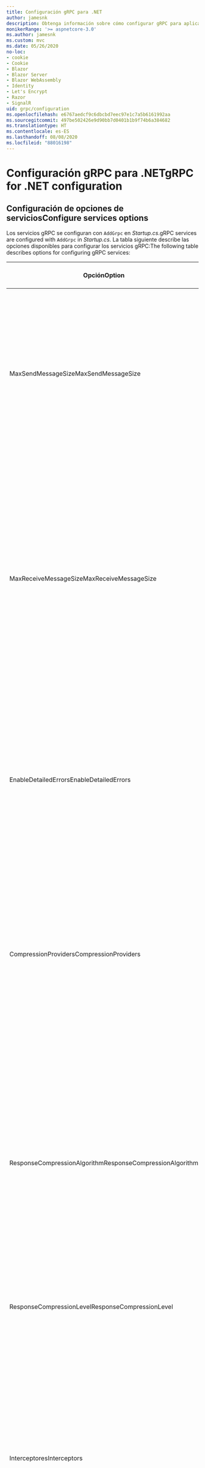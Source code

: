 ```yaml
---
title: Configuración gRPC para .NET
author: jamesnk
description: Obtenga información sobre cómo configurar gRPC para aplicaciones .NET.
monikerRange: '>= aspnetcore-3.0'
ms.author: jamesnk
ms.custom: mvc
ms.date: 05/26/2020
no-loc:
- cookie
- Cookie
- Blazor
- Blazor Server
- Blazor WebAssembly
- Identity
- Let's Encrypt
- Razor
- SignalR
uid: grpc/configuration
ms.openlocfilehash: e6767aedcf9c6dbcbd7eec97e1c7a5b6161992aa
ms.sourcegitcommit: 497be502426e9d90bb7d0401b1b9f74b6a384682
ms.translationtype: HT
ms.contentlocale: es-ES
ms.lasthandoff: 08/08/2020
ms.locfileid: "88016198"
---
```

# <a name="grpc-for-net-configuration"></a><span data-ttu-id="d6a5e-103">Configuración gRPC para .NET</span><span class="sxs-lookup"><span data-stu-id="d6a5e-103">gRPC for .NET configuration</span></span>

## <a name="configure-services-options"></a><span data-ttu-id="d6a5e-104">Configuración de opciones de servicios</span><span class="sxs-lookup"><span data-stu-id="d6a5e-104">Configure services options</span></span>

<span data-ttu-id="d6a5e-105">Los servicios gRPC se configuran con `AddGrpc` en *Startup.cs*.</span><span class="sxs-lookup"><span data-stu-id="d6a5e-105">gRPC services are configured with `AddGrpc` in *Startup.cs*.</span></span> <span data-ttu-id="d6a5e-106">La tabla siguiente describe las opciones disponibles para configurar los servicios gRPC:</span><span class="sxs-lookup"><span data-stu-id="d6a5e-106">The following table describes options for configuring gRPC services:</span></span>

| <span data-ttu-id="d6a5e-107">Opción</span><span class="sxs-lookup"><span data-stu-id="d6a5e-107">Option</span></span> | <span data-ttu-id="d6a5e-108">Valor predeterminado</span><span class="sxs-lookup"><span data-stu-id="d6a5e-108">Default Value</span></span> | <span data-ttu-id="d6a5e-109">Descripción</span><span class="sxs-lookup"><span data-stu-id="d6a5e-109">Description</span></span> |
| ------ | ------------- | ----------- |
| <span data-ttu-id="d6a5e-110">MaxSendMessageSize</span><span class="sxs-lookup"><span data-stu-id="d6a5e-110">MaxSendMessageSize</span></span> | `null` | <span data-ttu-id="d6a5e-111">Tamaño máximo de mensaje en bytes que se puede enviar desde el servidor.</span><span class="sxs-lookup"><span data-stu-id="d6a5e-111">The maximum message size in bytes that can be sent from the server.</span></span> <span data-ttu-id="d6a5e-112">Al intentar enviar un mensaje que supere el tamaño máximo configurado del mensaje, se produce una excepción.</span><span class="sxs-lookup"><span data-stu-id="d6a5e-112">Attempting to send a message that exceeds the configured maximum message size results in an exception.</span></span> <span data-ttu-id="d6a5e-113">Cuando se establece en `null`, el tamaño del mensaje es ilimitado.</span><span class="sxs-lookup"><span data-stu-id="d6a5e-113">When set to `null`, the message size is unlimited.</span></span> |
| <span data-ttu-id="d6a5e-114">MaxReceiveMessageSize</span><span class="sxs-lookup"><span data-stu-id="d6a5e-114">MaxReceiveMessageSize</span></span> | <span data-ttu-id="d6a5e-115">4 MB</span><span class="sxs-lookup"><span data-stu-id="d6a5e-115">4 MB</span></span> | <span data-ttu-id="d6a5e-116">Tamaño máximo de mensaje en bytes que puede recibir el servidor.</span><span class="sxs-lookup"><span data-stu-id="d6a5e-116">The maximum message size in bytes that can be received by the server.</span></span> <span data-ttu-id="d6a5e-117">Si el servidor recibe un mensaje que supere este límite, se produce una excepción.</span><span class="sxs-lookup"><span data-stu-id="d6a5e-117">If the server receives a message that exceeds this limit, it throws an exception.</span></span> <span data-ttu-id="d6a5e-118">Aumentar este valor permite que el servidor reciba mensajes de mayor tamaño, pero puede afectar negativamente al consumo de memoria.</span><span class="sxs-lookup"><span data-stu-id="d6a5e-118">Increasing this value allows the server to receive larger messages, but can negatively impact memory consumption.</span></span> <span data-ttu-id="d6a5e-119">Cuando se establece en `null`, el tamaño del mensaje es ilimitado.</span><span class="sxs-lookup"><span data-stu-id="d6a5e-119">When set to `null`, the message size is unlimited.</span></span> |
| <span data-ttu-id="d6a5e-120">EnableDetailedErrors</span><span class="sxs-lookup"><span data-stu-id="d6a5e-120">EnableDetailedErrors</span></span> | `false` | <span data-ttu-id="d6a5e-121">Si es `true`, los mensajes de excepción detallados se devuelven a los clientes cuando se produzca una excepción en un método de servicio.</span><span class="sxs-lookup"><span data-stu-id="d6a5e-121">If `true`, detailed exception messages are returned to clients when an exception is thrown in a service method.</span></span> <span data-ttu-id="d6a5e-122">De manera predeterminada, es `false`.</span><span class="sxs-lookup"><span data-stu-id="d6a5e-122">The default is `false`.</span></span> <span data-ttu-id="d6a5e-123">Si se establece `EnableDetailedErrors` en `true`, se puede perder información confidencial.</span><span class="sxs-lookup"><span data-stu-id="d6a5e-123">Setting `EnableDetailedErrors` to `true` can leak sensitive information.</span></span> |
| <span data-ttu-id="d6a5e-124">CompressionProviders</span><span class="sxs-lookup"><span data-stu-id="d6a5e-124">CompressionProviders</span></span> | <span data-ttu-id="d6a5e-125">gzip</span><span class="sxs-lookup"><span data-stu-id="d6a5e-125">gzip</span></span> | <span data-ttu-id="d6a5e-126">Colección de proveedores de compresión usados para comprimir y descomprimir mensajes.</span><span class="sxs-lookup"><span data-stu-id="d6a5e-126">A collection of compression providers used to compress and decompress messages.</span></span> <span data-ttu-id="d6a5e-127">Los proveedores personalizados de compresión se pueden crear y agregar a la colección.</span><span class="sxs-lookup"><span data-stu-id="d6a5e-127">Custom compression providers can be created and added to the collection.</span></span> <span data-ttu-id="d6a5e-128">Los proveedores configurados de forma predeterminada admiten la compresión **gzip**.</span><span class="sxs-lookup"><span data-stu-id="d6a5e-128">The default configured providers support **gzip** compression.</span></span> |
| <span data-ttu-id="d6a5e-129"><span style="word-break:normal;word-wrap:normal">ResponseCompressionAlgorithm</span></span><span class="sxs-lookup"><span data-stu-id="d6a5e-129"><span style="word-break:normal;word-wrap:normal">ResponseCompressionAlgorithm</span></span></span> | `null` | <span data-ttu-id="d6a5e-130">Algoritmo de compresión que se usa para comprimir los mensajes enviados desde el servidor.</span><span class="sxs-lookup"><span data-stu-id="d6a5e-130">The compression algorithm used to compress messages sent from the server.</span></span> <span data-ttu-id="d6a5e-131">El algoritmo debe coincidir con un proveedor de compresión en `CompressionProviders`.</span><span class="sxs-lookup"><span data-stu-id="d6a5e-131">The algorithm must match a compression provider in `CompressionProviders`.</span></span> <span data-ttu-id="d6a5e-132">Para que el algoritmo pueda comprimir una respuesta, el cliente debe indicar que es compatible con el algoritmo enviándola en el encabezado **grpc-accept-encoding**.</span><span class="sxs-lookup"><span data-stu-id="d6a5e-132">For the algorithm to compress a response, the client must indicate it supports the algorithm by sending it in the **grpc-accept-encoding** header.</span></span> |
| <span data-ttu-id="d6a5e-133">ResponseCompressionLevel</span><span class="sxs-lookup"><span data-stu-id="d6a5e-133">ResponseCompressionLevel</span></span> | `null` | <span data-ttu-id="d6a5e-134">Nivel de compresión utilizado para comprimir los mensajes enviados desde el servidor.</span><span class="sxs-lookup"><span data-stu-id="d6a5e-134">The compress level used to compress messages sent from the server.</span></span> |
| <span data-ttu-id="d6a5e-135">Interceptores</span><span class="sxs-lookup"><span data-stu-id="d6a5e-135">Interceptors</span></span> | <span data-ttu-id="d6a5e-136">None</span><span class="sxs-lookup"><span data-stu-id="d6a5e-136">None</span></span> | <span data-ttu-id="d6a5e-137">Colección de interceptores que se ejecutan con cada llamada a gRPC.</span><span class="sxs-lookup"><span data-stu-id="d6a5e-137">A collection of interceptors that are run with each gRPC call.</span></span> <span data-ttu-id="d6a5e-138">Los interceptores se ejecutan en el orden en que se registran.</span><span class="sxs-lookup"><span data-stu-id="d6a5e-138">Interceptors are run in the order they are registered.</span></span> <span data-ttu-id="d6a5e-139">Los interceptores configurados globalmente se ejecutan antes que los interceptores configurados para un servicio único.</span><span class="sxs-lookup"><span data-stu-id="d6a5e-139">Globally configured interceptors are run before interceptors configured for a single service.</span></span> <span data-ttu-id="d6a5e-140">Para obtener más información sobre los interceptores de gRPC, vea [Interceptores de gRPC frente a middleware](xref:grpc/migration#grpc-interceptors-vs-middleware).</span><span class="sxs-lookup"><span data-stu-id="d6a5e-140">For more information about gRPC interceptors, see [gRPC Interceptors vs. Middleware](xref:grpc/migration#grpc-interceptors-vs-middleware).</span></span> |
| <span data-ttu-id="d6a5e-141">IgnoreUnknownServices</span><span class="sxs-lookup"><span data-stu-id="d6a5e-141">IgnoreUnknownServices</span></span> | `false` | <span data-ttu-id="d6a5e-142">Si es `true`, las llamadas a servicios y métodos desconocidos no devuelven el estado **UNIMPLEMENTED** y la solicitud pasa al siguiente middleware registrado en ASP.NET Core.</span><span class="sxs-lookup"><span data-stu-id="d6a5e-142">If `true`, calls to unknown services and methods don't return an **UNIMPLEMENTED** status, and the request passes to the next registered middleware in ASP.NET Core.</span></span> |

<span data-ttu-id="d6a5e-143">Las opciones se pueden configurar para todos los servicios proporcionando un delegado de opciones a la llamada `AddGrpc` en `Startup.ConfigureServices`:</span><span class="sxs-lookup"><span data-stu-id="d6a5e-143">Options can be configured for all services by providing an options delegate to the `AddGrpc` call in `Startup.ConfigureServices`:</span></span>

[!code-csharp[](~/grpc/configuration/sample/GrcpService/Startup.cs?name=snippet)]

<span data-ttu-id="d6a5e-144">Las opciones de un servicio único invalidan las opciones globales proporcionadas en `AddGrpc` y se pueden configurar mediante `AddServiceOptions<TService>`:</span><span class="sxs-lookup"><span data-stu-id="d6a5e-144">Options for a single service override the global options provided in `AddGrpc` and can be configured using `AddServiceOptions<TService>`:</span></span>

[!code-csharp[](~/grpc/configuration/sample/GrcpService/Startup2.cs?name=snippet)]

## <a name="configure-client-options"></a><span data-ttu-id="d6a5e-145">Configuración de opciones de cliente</span><span class="sxs-lookup"><span data-stu-id="d6a5e-145">Configure client options</span></span>

<span data-ttu-id="d6a5e-146">La configuración de cliente gRPC se establece en `GrpcChannelOptions`.</span><span class="sxs-lookup"><span data-stu-id="d6a5e-146">gRPC client configuration is set on `GrpcChannelOptions`.</span></span> <span data-ttu-id="d6a5e-147">En la tabla siguiente se describen las opciones disponibles para configurar los canales gRPC:</span><span class="sxs-lookup"><span data-stu-id="d6a5e-147">The following table describes options for configuring gRPC channels:</span></span>

| <span data-ttu-id="d6a5e-148">Opción</span><span class="sxs-lookup"><span data-stu-id="d6a5e-148">Option</span></span> | <span data-ttu-id="d6a5e-149">Valor predeterminado</span><span class="sxs-lookup"><span data-stu-id="d6a5e-149">Default Value</span></span> | <span data-ttu-id="d6a5e-150">Descripción</span><span class="sxs-lookup"><span data-stu-id="d6a5e-150">Description</span></span> |
| ------ | ------------- | ----------- |
| <span data-ttu-id="d6a5e-151">HttpHandler</span><span class="sxs-lookup"><span data-stu-id="d6a5e-151">HttpHandler</span></span> | <span data-ttu-id="d6a5e-152">Nueva instancia</span><span class="sxs-lookup"><span data-stu-id="d6a5e-152">New instance</span></span> | <span data-ttu-id="d6a5e-153">El elemento `HttpMessageHandler` que se usa para realizar llamadas gRPC.</span><span class="sxs-lookup"><span data-stu-id="d6a5e-153">The `HttpMessageHandler` used to make gRPC calls.</span></span> <span data-ttu-id="d6a5e-154">Se puede establecer un cliente para configurar un elemento `HttpClientHandler` personalizado o agregar controladores adicionales a la canalización HTTP para llamadas gRPC.</span><span class="sxs-lookup"><span data-stu-id="d6a5e-154">A client can be set to configure a custom `HttpClientHandler` or add additional handlers to the HTTP pipeline for gRPC calls.</span></span> <span data-ttu-id="d6a5e-155">Si no se especifica ningún elemento `HttpMessageHandler`, se creará una nueva instancia de `HttpClientHandler` para el canal con eliminación automática.</span><span class="sxs-lookup"><span data-stu-id="d6a5e-155">If no `HttpMessageHandler` is specified, a new `HttpClientHandler` instance is created for the channel with automatic disposal.</span></span> |
| <span data-ttu-id="d6a5e-156">HttpClient</span><span class="sxs-lookup"><span data-stu-id="d6a5e-156">HttpClient</span></span> | `null` | <span data-ttu-id="d6a5e-157">El elemento `HttpClient` que se usa para realizar llamadas gRPC.</span><span class="sxs-lookup"><span data-stu-id="d6a5e-157">The `HttpClient` used to make gRPC calls.</span></span> <span data-ttu-id="d6a5e-158">Este valor es una alternativa a `HttpHandler`.</span><span class="sxs-lookup"><span data-stu-id="d6a5e-158">This setting is an alternative to `HttpHandler`.</span></span> |
| <span data-ttu-id="d6a5e-159">DisposeHttpClient</span><span class="sxs-lookup"><span data-stu-id="d6a5e-159">DisposeHttpClient</span></span> | `false` | <span data-ttu-id="d6a5e-160">Si se establece en `true` y se especifica un elemento `HttpMessageHandler` o `HttpClient`, el elemento `HttpHandler` o el elemento `HttpClient` respectivo se eliminará al eliminarse el elemento `GrpcChannel`.</span><span class="sxs-lookup"><span data-stu-id="d6a5e-160">If set to `true` and an `HttpMessageHandler` or `HttpClient` is specified, then either the `HttpHandler` or `HttpClient`, respectively, is disposed when the `GrpcChannel` is disposed.</span></span> |
| <span data-ttu-id="d6a5e-161">LoggerFactory</span><span class="sxs-lookup"><span data-stu-id="d6a5e-161">LoggerFactory</span></span> | `null` | <span data-ttu-id="d6a5e-162">El elemento `LoggerFactory` que usa el cliente para registrar información acerca de las llamadas gRPC.</span><span class="sxs-lookup"><span data-stu-id="d6a5e-162">The `LoggerFactory` used by the client to log information about gRPC calls.</span></span> <span data-ttu-id="d6a5e-163">Una instancia de `LoggerFactory` se puede resolver a partir de la inserción de dependencia o crearse mediante `LoggerFactory.Create`.</span><span class="sxs-lookup"><span data-stu-id="d6a5e-163">A `LoggerFactory` instance can be resolved from dependency injection or created using `LoggerFactory.Create`.</span></span> <span data-ttu-id="d6a5e-164">Para obtener ejemplos de cómo configurar el registro, vea <xref:grpc/diagnostics#grpc-client-logging>.</span><span class="sxs-lookup"><span data-stu-id="d6a5e-164">For examples of configuring logging, see <xref:grpc/diagnostics#grpc-client-logging>.</span></span> |
| <span data-ttu-id="d6a5e-165">MaxSendMessageSize</span><span class="sxs-lookup"><span data-stu-id="d6a5e-165">MaxSendMessageSize</span></span> | `null` | <span data-ttu-id="d6a5e-166">Tamaño máximo de mensaje en bytes que se puede enviar desde el cliente.</span><span class="sxs-lookup"><span data-stu-id="d6a5e-166">The maximum message size in bytes that can be sent from the client.</span></span> <span data-ttu-id="d6a5e-167">Al intentar enviar un mensaje que supere el tamaño máximo configurado del mensaje, se produce una excepción.</span><span class="sxs-lookup"><span data-stu-id="d6a5e-167">Attempting to send a message that exceeds the configured maximum message size results in an exception.</span></span> <span data-ttu-id="d6a5e-168">Cuando se establece en `null`, el tamaño del mensaje es ilimitado.</span><span class="sxs-lookup"><span data-stu-id="d6a5e-168">When set to `null`, the message size is unlimited.</span></span> |
| <span data-ttu-id="d6a5e-169"><span style="word-break:normal;word-wrap:normal">MaxReceiveMessageSize</span></span><span class="sxs-lookup"><span data-stu-id="d6a5e-169"><span style="word-break:normal;word-wrap:normal">MaxReceiveMessageSize</span></span></span> | <span data-ttu-id="d6a5e-170">4 MB</span><span class="sxs-lookup"><span data-stu-id="d6a5e-170">4 MB</span></span> | <span data-ttu-id="d6a5e-171">Tamaño máximo de mensaje en bytes que puede recibir el cliente.</span><span class="sxs-lookup"><span data-stu-id="d6a5e-171">The maximum message size in bytes that can be received by the client.</span></span> <span data-ttu-id="d6a5e-172">Si el cliente recibe un mensaje que supere este límite, se produce una excepción.</span><span class="sxs-lookup"><span data-stu-id="d6a5e-172">If the client receives a message that exceeds this limit, it throws an exception.</span></span> <span data-ttu-id="d6a5e-173">Aumentar este valor permite que el cliente reciba mensajes de mayor tamaño, pero puede afectar negativamente al consumo de memoria.</span><span class="sxs-lookup"><span data-stu-id="d6a5e-173">Increasing this value allows the client to receive larger messages, but can negatively impact memory consumption.</span></span> <span data-ttu-id="d6a5e-174">Cuando se establece en `null`, el tamaño del mensaje es ilimitado.</span><span class="sxs-lookup"><span data-stu-id="d6a5e-174">When set to `null`, the message size is unlimited.</span></span> |
| <span data-ttu-id="d6a5e-175">Credenciales</span><span class="sxs-lookup"><span data-stu-id="d6a5e-175">Credentials</span></span> | `null` | <span data-ttu-id="d6a5e-176">Instancia de `ChannelCredentials`.</span><span class="sxs-lookup"><span data-stu-id="d6a5e-176">A `ChannelCredentials` instance.</span></span> <span data-ttu-id="d6a5e-177">Las credenciales se usan para agregar metadatos de autenticación a llamadas gRPC.</span><span class="sxs-lookup"><span data-stu-id="d6a5e-177">Credentials are used to add authentication metadata to gRPC calls.</span></span> |
| <span data-ttu-id="d6a5e-178">CompressionProviders</span><span class="sxs-lookup"><span data-stu-id="d6a5e-178">CompressionProviders</span></span> | <span data-ttu-id="d6a5e-179">gzip</span><span class="sxs-lookup"><span data-stu-id="d6a5e-179">gzip</span></span> | <span data-ttu-id="d6a5e-180">Colección de proveedores de compresión usados para comprimir y descomprimir mensajes.</span><span class="sxs-lookup"><span data-stu-id="d6a5e-180">A collection of compression providers used to compress and decompress messages.</span></span> <span data-ttu-id="d6a5e-181">Los proveedores personalizados de compresión se pueden crear y agregar a la colección.</span><span class="sxs-lookup"><span data-stu-id="d6a5e-181">Custom compression providers can be created and added to the collection.</span></span> <span data-ttu-id="d6a5e-182">Los proveedores configurados de forma predeterminada admiten la compresión **gzip**.</span><span class="sxs-lookup"><span data-stu-id="d6a5e-182">The default configured providers support **gzip** compression.</span></span> |

<span data-ttu-id="d6a5e-183">El código siguiente:</span><span class="sxs-lookup"><span data-stu-id="d6a5e-183">The following code:</span></span>

* <span data-ttu-id="d6a5e-184">Establece el tamaño máximo de mensaje de envío y recepción en el canal.</span><span class="sxs-lookup"><span data-stu-id="d6a5e-184">Sets the maximum send and receive message size on the channel.</span></span>
* <span data-ttu-id="d6a5e-185">Crea un cliente.</span><span class="sxs-lookup"><span data-stu-id="d6a5e-185">Creates a client.</span></span>

[!code-csharp[](~/grpc/configuration/sample/Program.cs?name=snippet&highlight=3-8)]

[!INCLUDE[](~/includes/gRPCazure.md)]

## <a name="additional-resources"></a><span data-ttu-id="d6a5e-186">Recursos adicionales</span><span class="sxs-lookup"><span data-stu-id="d6a5e-186">Additional resources</span></span>

* <xref:grpc/aspnetcore>
* <xref:grpc/client>
* <xref:grpc/diagnostics>
* <xref:tutorials/grpc/grpc-start>

